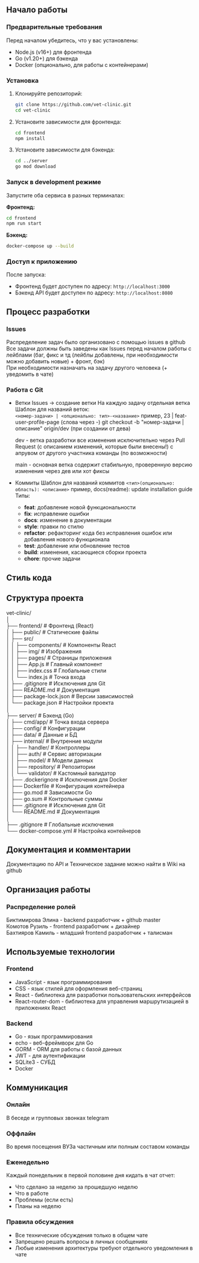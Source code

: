 ## Начало работы

### Предварительные требования
Перед началом убедитесь, что у вас установлены:
- Node.js (v16+) для фронтенда
- Go (v1.20+) для бэкенда
- Docker (опционально, для работы с контейнерами)

### Установка
1. Клонируйте репозиторий:
   ```bash
   git clone https://github.com/vet-clinic.git
   cd vet-clinic
   ```

2. Установите зависимости для фронтенда:
   ```bash
   cd frontend
   npm install
   ```

3. Установите зависимости для бэкенда:
   ```bash
   cd ../server
   go mod download
   ```

### Запуск в development режиме
Запустите оба сервиса в разных терминалах:

**Фронтенд:**
```bash
cd frontend
npm run start
```

**Бэкенд:**
```bash
docker-compose up --build
```



### Доступ к приложению
После запуска:
- Фронтенд будет доступен по адресу: `http://localhost:3000`
- Бэкенд API будет доступен по адресу: `http://localhost:8080`


## Процесс разработки
### Issues
Распределение задач было организовано с помощью issues в github  
Все задачи должны быть заведены как Issues перед началом работы с лейблами (баг, фикс и тд (лейблы добавлены, при необходимости можно добавить новые) + фронт, бэк)  
При необходимости назначать на задачу другого человека (+ уведомить в чате)  
### Работа с Git
- Ветки
	Issues -> создание ветки 
	На каждую задачу отдельная ветка
	Шаблон для названий веток:  
	```<номер-задачи> | <опционально: тип>-<название>```
	пример, 23 | feat-user-profile-page
	(слова через -)
	git checkout -b "номер-задачи | описание" origin/dev (при создании от дева)
	
	dev - ветка разработки
	все изменения исключительно через Pull Request (с описанием изменений, которые были внесены!) с апрувом от другого участника команды (по возможности)
	
	main - основная ветка
	содержит стабильную, проверенную версию
	изменения через дев или хот фиксы 
- Коммиты
	Шаблон для названий коммитов
	```<тип>(опционально: область): <описание>```
	пример, docs(readme): update installation guide
	Типы:
	- **feat**: добавление новой функциональности
	- **fix**: исправление ошибки
	- **docs**: изменение в документации
	- **style**: правки по стилю
	- **refactor**: рефакторинг кода без исправления ошибок или добавления нового функционала
	- **test**: добавление или обновление тестов
	- **build**: изменения, касающиеся сборки проекта
	- **chore**: прочие задачи


## Стиль кода

## Структура проекта

vet-clinic/  
│  
├── frontend/                  # Фронтенд (React)  
│   ├── public/                # Статические файлы  
│   ├── src/  
│   │   ├── components/         # Компоненты React  
│   │   ├── img/                # Изображения  
│   │   ├── pages/              # Страницы приложения  
│   │   ├── App.js              # Главный компонент  
│   │   ├── index.css           # Глобальные стили  
│   │   └── index.js            # Точка входа  
│   ├── .gitignore             # Исключения для Git  
│   ├── README.md              # Документация  
│   ├── package-lock.json      # Версии зависимостей  
│   └── package.json           # Настройки проекта  
│  
├── server/                    # Бэкенд (Go)  
│   ├── cmd/app/                # Точка входа сервера  
│   ├── config/                 # Конфигурации  
│   ├── data/                   # Данные и БД  
│   ├── internal/               # Внутренние модули  
│   │	├── handler/             # Контроллеры  
│   │	├── auth/                # Сервис авторизации  
│   │	├── model/               # Модели данных  
│   │	├── repository/          # Репозитории  
│   │	└── validator/           # Кастомный валидатор  
│   ├── .dockerignore          # Исключения для Docker  
│   ├── Dockerfile             # Конфигурация контейнера  
│   ├── go.mod                 # Зависимости Go  
│   ├── go.sum                 # Контрольные суммы  
│   ├── .gitignore             # Исключения для Git  
│   └── README.md              # Документация  
│  
├── .gitignore               # Глобальные исключения  
└── docker-compose.yml       # Настройка контейнеров  

## Документация и комментарии
Документацию по API и Техническое задание можно найти в Wiki на github

## Организация работы
### Распределение ролей
Биктимирова Элина - backend разработчик + github master  
Комотов Рузиль - frontend разработчик + дизайнер  
Бахтияров Камиль - младший frontend разработчик + талисман  

## Используемые технологии
### Frontend
- JavaScript - язык программирования
- CSS - язык стилей для оформления веб-страниц  
- React - библиотека для разработки пользовательских интерфейсов  
- React-router-dom - библиотека для управления маршрутизацией в приложениях React
  
### Backend
- Go - язык программирования
- echo - веб-фреймворк для Go 
- GORM - ORM для работы с базой данных
- JWT - для аутентификации
- SQLite3 - СУБД
- Docker
  
## Коммуникация

### Онлайн
В беседе и групповых звонках telegram

### Оффлайн
Во время посещения ВУЗа частичным или полным составом команды  

### Еженедельно
Каждый понедельник в первой половине дня кидать в чат отчет:
- Что сделано за неделю за прошедшую неделю
- Что в работе
- Проблемы (если есть)
- Планы на неделю
  
### Правила обсуждения
- Все технические обсуждения только в общем чате
- Запрещено решать вопросы в личных сообщениях
- Любые изменения архитектуры требуют отдельного уведомления в чате
